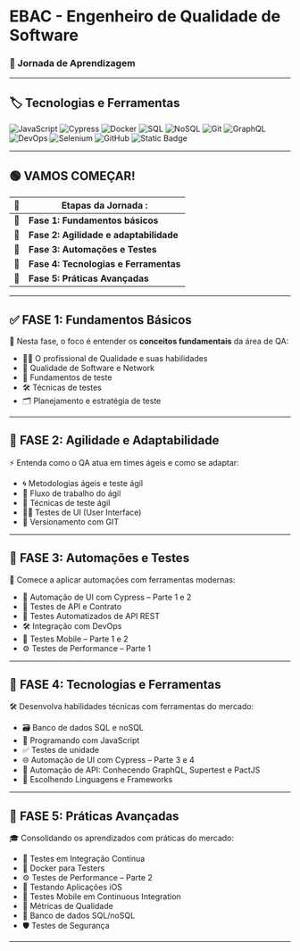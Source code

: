 # EBAC - Engenheiro de Qualidade de Software

### 📘 Jornada de Aprendizagem

---

## 🏷️ Tecnologias e Ferramentas

![JavaScript](https://img.shields.io/badge/-JavaScript-F7DF1E?style=flat&logo=javascript&logoColor=black)
![Cypress](https://img.shields.io/badge/-Cypress-17202C?style=flat&logo=cypress&logoColor=white)
![Docker](https://img.shields.io/badge/-Docker-2496ED?style=flat&logo=docker&logoColor=white)
![SQL](https://img.shields.io/badge/-SQL-4479A1?style=flat&logo=postgresql&logoColor=white)
![NoSQL](https://img.shields.io/badge/-NoSQL-4DB33D?style=flat&logo=mongodb&logoColor=white)
![Git](https://img.shields.io/badge/-Git-F05032?style=flat&logo=git&logoColor=white)
![GraphQL](https://img.shields.io/badge/-GraphQL-E10098?style=flat&logo=graphql&logoColor=white)
![DevOps](https://img.shields.io/badge/-DevOps-0088CE?style=flat&logo=azuredevops&logoColor=white)
![Selenium](https://img.shields.io/badge/-selenium-%43B02A?style=fast&logo=selenium&logoColor=white)
![GitHub](https://img.shields.io/badge/github-%23121011.svg?style=fat&logo=github&logoColor=white)
![Static Badge](https://img.shields.io/badge/Cucumber-%25?style=flat&logo=cucumber&logoColor=black&logoSize=auto&color=%2323D96C)

---

## 🟢 VAMOS COMEÇAR!

| 🚀  | Etapas da Jornada :                    |
| --- | -------------------------------------- |
| 📍  | **Fase 1: Fundamentos básicos**        |
| 🔄  | **Fase 2: Agilidade e adaptabilidade** |
| 🤖  | **Fase 3: Automações e Testes**        |
| 🧪  | **Fase 4: Tecnologias e Ferramentas**  |
| 🎯  | **Fase 5: Práticas Avançadas**         |

---

## ✅ FASE 1: Fundamentos Básicos

🧠 Nesta fase, o foco é entender os **conceitos fundamentais** da área de QA:

- 👨‍💻 O profissional de Qualidade e suas habilidades
- 🧩 Qualidade de Software e Network
- 🧪 Fundamentos de teste
- 🛠️ Técnicas de testes
- 🗂️ Planejamento e estratégia de teste

---

## 🔁 FASE 2: Agilidade e Adaptabilidade

⚡ Entenda como o QA atua em times ágeis e como se adaptar:

- 🌀 Metodologias ágeis e teste ágil
- 🔄 Fluxo de trabalho do ágil
- 🎯 Técnicas de teste ágil
- 🧑‍💻 Testes de UI (User Interface)
- 🧬 Versionamento com GIT

---

## 🤖 FASE 3: Automações e Testes

🚀 Comece a aplicar automações com ferramentas modernas:

- 🧪 Automação de UI com Cypress – Parte 1 e 2
- 🔌 Testes de API e Contrato
- 🤖 Testes Automatizados de API REST
- 🛠️ Integração com DevOps
- 📱 Testes Mobile – Parte 1 e 2
- ⚙️ Testes de Performance – Parte 1

---

## 🧪 FASE 4: Tecnologias e Ferramentas

🛠️ Desenvolva habilidades técnicas com ferramentas do mercado:

- 🗃️ Banco de dados SQL e noSQL
- 📜 Programando com JavaScript
- ✅ Testes de unidade
- 🌐 Automação de UI com Cypress – Parte 3 e 4
- 🔎 Automação de API: Conhecendo GraphQL, Supertest e PactJS
- 🧱 Escolhendo Linguagens e Frameworks

---

## 🏁 FASE 5: Práticas Avançadas

🎓 Consolidando os aprendizados com práticas do mercado:

- 🔁 Testes em Integração Contínua
- 🐳 Docker para Testers
- ⚙️ Testes de Performance – Parte 2
- 📲 Testando Aplicações iOS
- 📱 Testes Mobile em Continuous Integration
- 📏 Métricas de Qualidade
- 🧩 Banco de dados SQL/noSQL
- 🛡️ Testes de Segurança

---
